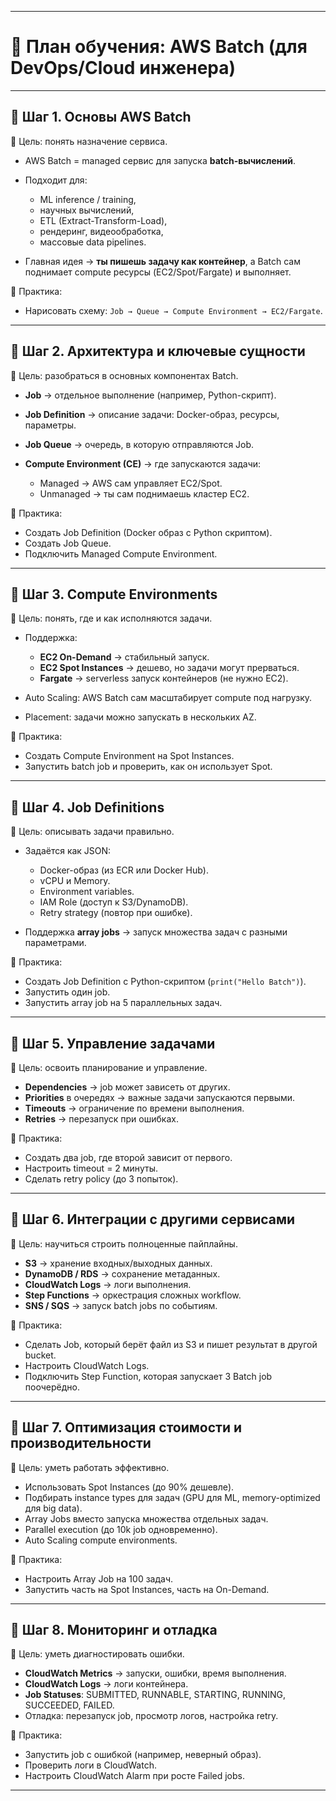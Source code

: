 
---

# 📍 План обучения: AWS Batch (для DevOps/Cloud инженера)

---

## 🔹 Шаг 1. Основы AWS Batch

🎯 Цель: понять назначение сервиса.

* AWS Batch = managed сервис для запуска **batch-вычислений**.
* Подходит для:

  * ML inference / training,
  * научных вычислений,
  * ETL (Extract-Transform-Load),
  * рендеринг, видеообработка,
  * массовые data pipelines.
* Главная идея → **ты пишешь задачу как контейнер**, а Batch сам поднимает compute ресурсы (EC2/Spot/Fargate) и выполняет.

📌 Практика:

* Нарисовать схему: `Job → Queue → Compute Environment → EC2/Fargate`.

---

## 🔹 Шаг 2. Архитектура и ключевые сущности

🎯 Цель: разобраться в основных компонентах Batch.

* **Job** → отдельное выполнение (например, Python-скрипт).
* **Job Definition** → описание задачи: Docker-образ, ресурсы, параметры.
* **Job Queue** → очередь, в которую отправляются Job.
* **Compute Environment (CE)** → где запускаются задачи:

  * Managed → AWS сам управляет EC2/Spot.
  * Unmanaged → ты сам поднимаешь кластер EC2.

📌 Практика:

* Создать Job Definition (Docker образ с Python скриптом).
* Создать Job Queue.
* Подключить Managed Compute Environment.

---

## 🔹 Шаг 3. Compute Environments

🎯 Цель: понять, где и как исполняются задачи.

* Поддержка:

  * **EC2 On-Demand** → стабильный запуск.
  * **EC2 Spot Instances** → дешево, но задачи могут прерваться.
  * **Fargate** → serverless запуск контейнеров (не нужно EC2).
* Auto Scaling: AWS Batch сам масштабирует compute под нагрузку.
* Placement: задачи можно запускать в нескольких AZ.

📌 Практика:

* Создать Compute Environment на Spot Instances.
* Запустить batch job и проверить, как он использует Spot.

---

## 🔹 Шаг 4. Job Definitions

🎯 Цель: описывать задачи правильно.

* Задаётся как JSON:

  * Docker-образ (из ECR или Docker Hub).
  * vCPU и Memory.
  * Environment variables.
  * IAM Role (доступ к S3/DynamoDB).
  * Retry strategy (повтор при ошибке).
* Поддержка **array jobs** → запуск множества задач с разными параметрами.

📌 Практика:

* Создать Job Definition с Python-скриптом (`print("Hello Batch")`).
* Запустить один job.
* Запустить array job на 5 параллельных задач.

---

## 🔹 Шаг 5. Управление задачами

🎯 Цель: освоить планирование и управление.

* **Dependencies** → job может зависеть от других.
* **Priorities** в очередях → важные задачи запускаются первыми.
* **Timeouts** → ограничение по времени выполнения.
* **Retries** → перезапуск при ошибках.

📌 Практика:

* Создать два job, где второй зависит от первого.
* Настроить timeout = 2 минуты.
* Сделать retry policy (до 3 попыток).

---

## 🔹 Шаг 6. Интеграции с другими сервисами

🎯 Цель: научиться строить полноценные пайплайны.

* **S3** → хранение входных/выходных данных.
* **DynamoDB / RDS** → сохранение метаданных.
* **CloudWatch Logs** → логи выполнения.
* **Step Functions** → оркестрация сложных workflow.
* **SNS / SQS** → запуск batch jobs по событиям.

📌 Практика:

* Сделать Job, который берёт файл из S3 и пишет результат в другой bucket.
* Настроить CloudWatch Logs.
* Подключить Step Function, которая запускает 3 Batch job поочерёдно.

---

## 🔹 Шаг 7. Оптимизация стоимости и производительности

🎯 Цель: уметь работать эффективно.

* Использовать Spot Instances (до 90% дешевле).
* Подбирать instance types для задач (GPU для ML, memory-optimized для big data).
* Array Jobs вместо запуска множества отдельных задач.
* Parallel execution (до 10k job одновременно).
* Auto Scaling compute environments.

📌 Практика:

* Настроить Array Job на 100 задач.
* Запустить часть на Spot Instances, часть на On-Demand.

---

## 🔹 Шаг 8. Мониторинг и отладка

🎯 Цель: уметь диагностировать ошибки.

* **CloudWatch Metrics** → запуски, ошибки, время выполнения.
* **CloudWatch Logs** → логи контейнера.
* **Job Statuses**: SUBMITTED, RUNNABLE, STARTING, RUNNING, SUCCEEDED, FAILED.
* Отладка: перезапуск job, просмотр логов, настройка retry.

📌 Практика:

* Запустить job с ошибкой (например, неверный образ).
* Проверить логи в CloudWatch.
* Настроить CloudWatch Alarm при росте Failed jobs.

---

